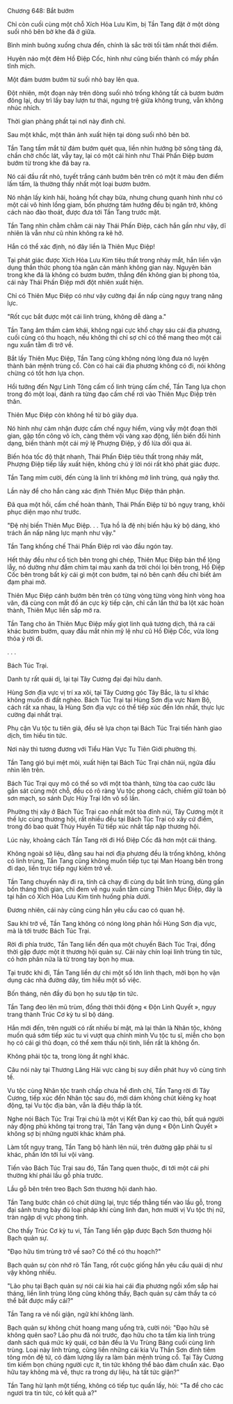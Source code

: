 




Chương 648: Bắt bướm


Chỉ còn cuối cùng một chỗ Xích Hỏa Lưu Kim, bị Tần Tang đặt ở một dòng suối nhỏ bên bờ khe đá ở giữa.

Bình minh buông xuống chưa đến, chính là sắc trời tối tăm nhất thời điểm.

Huyên náo một đêm Hồ Điệp Cốc, hình như cũng biến thành có mấy phần tĩnh mịch.

Một đám bươm bướm từ suối nhỏ bay lên qua.

Đột nhiên, một đoạn này trên dòng suối nhỏ trống không tất cả bươm bướm đông lại, duy trì lấy bay lượn tư thái, ngưng trệ giữa không trung, vẫn không nhúc nhích.

Thời gian phảng phất tại nơi này đình chỉ.

Sau một khắc, một thân ảnh xuất hiện tại dòng suối nhỏ bên bờ.

Tần Tang tầm mắt từ đám bướm quét qua, liền nhìn hướng bờ sông tảng đá, chần chờ chốc lát, vẫy tay, lại có một cái hình như Thái Phấn Điệp bươm bướm từ trong khe đá bay ra.

Nó cái đầu rất nhỏ, tuyết trắng cánh bướm bên trên có một ít màu đen điểm lấm tấm, là thường thấy nhất một loại bươm bướm.

Nó nhận lấy kinh hãi, hoảng hốt chạy bừa, nhưng chung quanh hình như có một cái vô hình lồng giam, bốn phương tám hướng đều bị ngăn trở, không cách nào đào thoát, được đưa tới Tần Tang trước mặt.

Tần Tang nhìn chằm chằm cái này Thái Phấn Điệp, cách hắn gần như vậy, dĩ nhiên là vẫn như cũ nhìn không ra kẽ hở.

Hắn có thể xác định, nó đây liền là Thiên Mục Điệp!

Tại phát giác được Xích Hỏa Lưu Kim tiêu thất trong nháy mắt, hắn liền vận dụng thần thức phong tỏa ngăn cản mảnh không gian này. Nguyên bản trong khe đá là không có bươm bướm, thẳng đến không gian bị phong tỏa, cái này Thái Phấn Điệp mới đột nhiên xuất hiện.

Chỉ có Thiên Mục Điệp có như vậy cường đại ẩn nấp cùng ngụy trang năng lực.

"Rốt cục bắt được một cái linh trùng, không dễ dàng a."

Tần Tang âm thầm cảm khái, không ngại cực khổ chạy sáu cái địa phương, cuối cùng có thu hoạch, nếu không thì chỉ sợ chỉ có thể mang theo một cái ngu xuẩn tằm đi trở về.

Bắt lấy Thiên Mục Điệp, Tần Tang cũng không nóng lòng đưa nó luyện thành bản mệnh trùng cổ. Còn có hai cái địa phương không có đi, nói không chừng có tốt hơn lựa chọn.

Hồi tưởng đến Ngự Linh Tông cấm cố linh trùng cấm chế, Tần Tang lựa chọn trong đó một loại, đánh ra từng đạo cấm chế rơi vào Thiên Mục Điệp trên thân.

Thiên Mục Điệp còn không hề từ bỏ giãy dụa.

Nó hình như cảm nhận được cấm chế nguy hiểm, vùng vẫy một đoạn thời gian, gặp tốn công vô ích, càng thêm vội vàng xao động, liền biến đổi hình dạng, biến thành một cái mỹ lệ Phượng Điệp, ý đồ lừa dối qua ải.

Biến hóa tốc độ thật nhanh, Thái Phấn Điệp tiêu thất trong nháy mắt, Phượng Điệp tiếp lấy xuất hiện, không chú ý lời nói rất khó phát giác được.

Tần Tang mỉm cười, đến cùng là linh trí không mở linh trùng, quá ngây thơ.

Lần này để cho hắn càng xác định Thiên Mục Điệp thân phận.

Đã qua một hồi, cấm chế hoàn thành, Thái Phấn Điệp từ bỏ ngụy trang, khôi phục diện mạo như trước.

"Đệ nhị biến Thiên Mục Điệp. . . Tựa hồ là đệ nhị biến hậu kỳ bộ dáng, khó trách ẩn nấp năng lực mạnh như vậy."

Tần Tang khống chế Thái Phấn Điệp rơi vào đầu ngón tay.

Hết thảy đều như cổ tịch bên trong ghi chép, Thiên Mục Điệp bản thể lộng lẫy, nó dường như đắm chìm tại màu xanh da trời chói lọi bên trong, Hồ Điệp Cốc bên trong bất kỳ cái gì một con bướm, tại nó bên cạnh đều chỉ biết ảm đạm phai mờ.

Thiên Mục Điệp cánh bướm bên trên có từng vòng từng vòng hình vòng hoa văn, đã cùng con mắt đồ án cực kỳ tiếp cận, chỉ cần lần thứ ba lột xác hoàn thành, Thiên Mục liền sắp mở ra.

Tần Tang cho ăn Thiên Mục Điệp mấy giọt linh quả tương dịch, thả ra cái khác bươm bướm, quay đầu mắt nhìn mỹ lệ như cũ Hồ Điệp Cốc, vừa lòng thỏa ý rời đi.

. . .

Bách Túc Trại.

Danh tự rất quái dị, lại tại Tây Cương đại đại hữu danh.

Hùng Sơn địa vực vị trí xa xôi, tại Tây Cương góc Tây Bắc, là tu sĩ khác không muốn đi đất nghèo. Bách Túc Trại tại Hùng Sơn địa vực Nam Bộ, cách rất xa nhau, là Hùng Sơn địa vực có thể tiếp xúc đến lớn nhất, thực lực cường đại nhất trại.

Phụ cận Vu tộc tu tiên giả, đều sẽ lựa chọn tại Bách Túc Trại tiến hành giao dịch, tìm hiểu tin tức.

Nơi này thì tương đương với Tiểu Hàn Vực Tu Tiên Giới phường thị.

Tần Tang gió bụi mệt mỏi, xuất hiện tại Bách Túc Trại chân núi, ngửa đầu nhìn lên trên.

Bách Túc Trại quy mô có thể so với một tòa thành, từng tòa cao cước lâu gần sát cùng một chỗ, đều có rõ ràng Vu tộc phong cách, chiếm giữ toàn bộ sơn mạch, so sánh Dực Hủy Trại lớn vô số lần.

Phường thị xây ở Bách Túc Trại cao nhất một tòa đỉnh núi, Tây Cương một ít thế lực cùng thương hội, rất nhiều đều tại Bách Túc Trại có xây cứ điểm, trong đó bao quát Thúy Huyền Tử tiếp xúc nhất tấp nập thương hội.

Lúc này, khoảng cách Tần Tang rời đi Hồ Điệp Cốc đã hơn một cái tháng.

Không ngoài sở liệu, đằng sau hai nơi địa phương đều là trống không, không có linh trùng, Tần Tang cũng không muốn tiếp tục tại Man Hoang bên trong đi dạo, liền trực tiếp ngự kiếm trở về.

Tần Tang chuyến này đi ra, tính cả chạy đi cùng dụ bắt linh trùng, dùng gần bốn tháng thời gian, chỉ đem về ngu xuẩn tằm cùng Thiên Mục Điệp, đây là tại hắn có Xích Hỏa Lưu Kim tình huống phía dưới.

Đương nhiên, cái này cũng cùng hắn yêu cầu cao có quan hệ.

Sau khi trở về, Tần Tang không có nóng lòng phản hồi Hùng Sơn địa vực, mà là tới trước Bách Túc Trại.

Rời đi phía trước, Tần Tang liền đến qua một chuyến Bách Túc Trại, đồng thời gặp được một ít thương hội quản sự. Cái này chín loại linh trùng tin tức, có hơn phân nửa là từ trong tay bọn họ mua.

Tại trước khi đi, Tần Tang liền dự chi một số lớn linh thạch, mời bọn họ vận dụng các nhà đường dây, tìm hiểu một số việc.

Bốn tháng, nên đầy đủ bọn họ sưu tập tin tức.

Tần Tang đeo lên mũ trùm, đồng thời thôi động « Độn Linh Quyết », ngụy trang thành Trúc Cơ kỳ tu sĩ bộ dáng.

Hắn mới đến, trên người có rất nhiều bí mật, mà lại thân là Nhân tộc, không muốn quá sớm tiếp xúc tu vi vượt qua chính mình Vu tộc tu sĩ, miễn cho bọn họ có cái gì thủ đoạn, có thể xem thấu nội tình, liền rất là không ổn.

Không phải tộc ta, trong lòng ắt nghĩ khác.

Câu nói này tại Thương Lãng Hải vực càng bị suy diễn phát huy vô cùng tinh tế.

Vu tộc cùng Nhân tộc tranh chấp chưa hề đình chỉ, Tần Tang rời đi Tây Cương, tiếp xúc đến Nhân tộc sau đó, mới dám không chút kiêng kỵ hoạt động, tại Vu tộc địa bàn, vẫn là điệu thấp là tốt.

Nghe nói Bách Túc Trại Trại chủ là một vị Kết Đan kỳ cao thủ, bất quá người này động phủ không tại trong trại, Tần Tang vận dụng « Độn Linh Quyết » không sợ bị những người khác khám phá.

Làm tốt ngụy trang, Tần Tang bộ hành lên núi, trên đường gặp phải tu sĩ khác, phần lớn tới lui vội vàng.

Tiến vào Bách Túc Trại sau đó, Tần Tang quen thuộc, đi tới một cái phi thường khí phái lầu gỗ phía trước.

Lầu gỗ bên trên treo Bạch Sơn thương hội danh hào.

Tần Tang bước chân có chút dừng lại, trực tiếp thẳng tiến vào lầu gỗ, trong đại sảnh trưng bày đủ loại pháp khí cùng linh đan, hơn mười vị Vu tộc thị nữ, tràn ngập dị vực phong tình.

Cho thấy Trúc Cơ kỳ tu vi, Tần Tang liền gặp được Bạch Sơn thương hội Bạch quản sự.

"Đạo hữu tìm trùng trở về sao? Có thể có thu hoạch?"

Bạch quản sự còn nhớ rõ Tần Tang, rốt cuộc giống hắn yêu cầu quái dị như vậy không nhiều.

"Lão phu tại Bạch quản sự nói cái kia hai cái địa phương ngồi xổm sắp hai tháng, liền linh trùng lông cũng không thấy, Bạch quản sự cảm thấy ta có thể bắt được mấy cái?"

Tần Tang ra vẻ nổi giận, ngữ khí không lành.

Bạch quản sự không chút hoang mang uống trà, cười nói: "Đạo hữu sẽ không quên sao? Lão phu đã nói trước, đạo hữu cho ta tấm kia linh trùng danh sách quá mức kỳ quái, cơ bản đều là Vu Trùng Bảng cuối cùng linh trùng. Loại này linh trùng, cũng liền những cái kia Vu Thần Sơn đỉnh tiêm tông môn đệ tử, có đảm lượng lấy ra làm bản mệnh trùng cổ. Tại Tây Cương tìm kiếm bọn chúng người cực ít, tin tức không thể bảo đảm chuẩn xác. Đạo hữu tay không mà về, thực ra trong dự liệu, hà tất tức giận?"

Tần Tang hừ lạnh một tiếng, không có tiếp tục quấn lấy, hỏi: "Ta để cho các ngươi tra tin tức, có kết quả a?"




